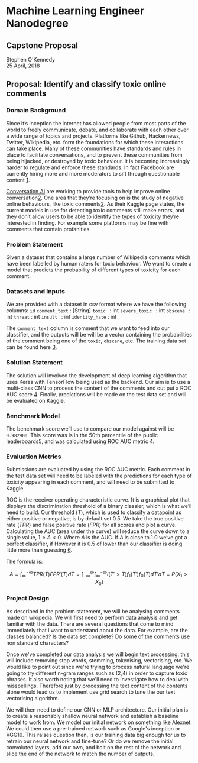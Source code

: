 # Machine Learning Engineer Nanodegree
## Capstone Proposal
Stephen O'Kennedy  
25 April, 2018

## Proposal: Identify and classify toxic online comments

### Domain Background

Since it’s inception the internet has allowed people from most parts of the world to freely communicate, debate, and collaborate with each other over a wide range of topics and projects. Platforms like Github, Hackernews, Twitter, Wikipedia, etc. form the foundations for which these interactions can take place. Many of these communities have standards and rules in place to facilitate conversations, and to prevent these communities from being hijacked, or destroyed by toxic behaviour. It is becoming increasingly harder to regulate and enforce these standards. In fact  Facebook are currently hiring more and more moderators to sift through questionable content [1].

[Conversation AI](https://conversationai.github.io/) are working to provide tools to help improve online conversation[2][2]. One area that they’re focusing on is the study of negative online behaviours, like toxic comments[2][2]. As their Kaggle page states, the current models in use for detecting toxic comments still make errors, and they don’t allow users to be able to identify the types of toxicity they’re interested in finding. For example some platforms may be fine with comments that contain profanities.

### Problem Statement

Given a dataset that contains a large number of Wikipedia comments which have been labelled by human raters for toxic behaviour.  We want to create a model that predicts the probability of different types of toxicity for each comment.

### Datasets and Inputs

We are provided with a dataset in csv format where we have the following columns:
`id`
`comment_text` : [String]
`toxic ` : int
`severe_toxic ` : int
`obscene ` : int
`threat` : int
`insult ` : int
`identity_hate` : int

The `comment_text` column is comment that we want to feed into our classifier, and the outputs  will be will be a vector containing the probabilities of the comment being one of the `toxic`, `obscene`, etc.	  The training data set can be found here [3].


### Solution Statement

The solution will involved the development of deep learning algorithm that uses Keras with TensorFlow being used as the backend. Our aim is to use a multi-class CNN to process the content of the comments and out put a ROC AUC score [4][4]. Finally, predictions will be made on the test data set and will be evaluated on Kaggle.

### Benchmark Model
The benchmark score we’ll use to compare our model against will  be `0.982900`. This score was is in the 50th percentile of the public leaderboards[5][5], and was calculated using ROC AUC metric [4][4].

### Evaluation Metrics

Submissions are evaluated by using the ROC AUC metric. Each comment in the test data set will need to be labeled with the predictions for each type of toxicity appearing in each comment, and will need to be submitted to Kaggle.

ROC is the receiver operating characteristic curve. It is a graphical plot that displays the discrimination threshold of a binary classier, which is what we’ll need to build. Our threshold ($T$), which is used to classify a datapoint as either positive or negative, is by default set $0.5$. We take the true positive rate ($TPR$) and false positive rate ($FPR$) for all scores and plot a curve. Calculating the AUC (area under the curve) will reduce the curve down to a single value, $1 \ge A < 0$. Where $A$ is the AUC. If $A$ is close to $1.0$ we’ve got a perfect classifier, if However it is $0.5$ of lower than our classifier is doing little more than guessing [6].

The formula is:

$$
A = \int_{\infty}^{-\infty} TPR(T)FPR'(T)dT = \int_{-\infty}^{\infty}\int_{\infty}^{-\infty}I(T' > T)f_1(T')f_0(T)dT'dT = P(X_1 >X_0)
$$


### Project Design

As described in the problem statement, we will be analysing comments made on wikipedia. We will first need to perform data analysis and get familiar with the data. There are several questions that come to mind immediately that I want to understand about the data. For example, are the classes balanced? Is the data set complete? Do some of the comments use non standard characters?

Once we've completed our data analysis we will begin text processing. this will include removing stop words, stemming, tokenising, vectorising, etc. We would like to point out since we're trying to process natural language we're going to try different n-gram ranges such as (2,4) in order to capture toxic phrases. It also worth noting that we'll need to investigate how to deal with misspellings. Therefore just by processing the text content of the contents alone would lead us to implement use grid search to tune the our text vectorising algorithm.

We will then need to define our CNN or MLP architecture. Our initial plan is to create a reasonably shallow neural network and establish a baseline model to work from. We model our initial network on something like Alexnet. We could then use a pre-trained network such as Google's inception or VGG19. This raises question then, is our training data big enough for us to retrain our neural network and fine-tune? Or do we remove the initial convoluted layers, add our own, and bolt on the rest of the network and slice the end of the network to match the number of outputs.


[1]: http://fortune.com/2018/03/22/human-moderators-facebook-youtube-twitter/
[2]: https://www.kaggle.com/c/jigsaw-toxic-comment-classification-challenge
[3]: https://www.kaggle.com/c/8076/download/train.csv.zip
[4]: http://scikit-learn.org/stable/modules/generated/sklearn.metrics.roc_auc_score.html
[5]: https://www.kaggle.com/c/8076/publicleaderboarddata.zip
[6]: https://en.wikipedia.org/wiki/Receiver_operating_characteristic#Area_under_the_curve
